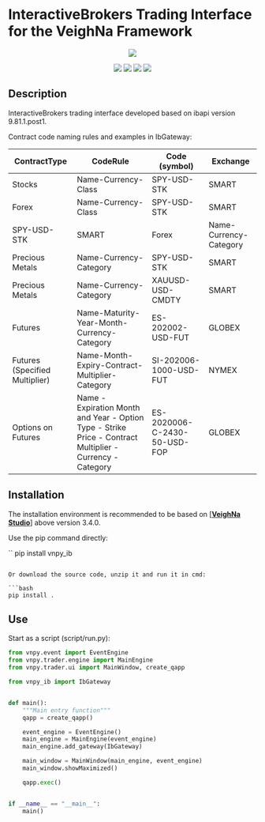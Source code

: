 # InteractiveBrokers Trading Interface for the VeighNa Framework

<p align="center">
  <img src ="https://vnpy.oss-cn-shanghai.aliyuncs.com/vnpy-logo.png"/>
</p>

<p align="center">
    <img src ="https://img.shields.io/badge/version-9.81.1.6-blueviolet.svg"/>
    <img src ="https://img.shields.io/badge/platform-windows|linux|macos-yellow.svg"/>
    <img src ="https://img.shields.io/badge/python-3.7|3.8|3.9|3.10-blue.svg" />
    <img src ="https://img.shields.io/github/license/vnpy/vnpy.svg?color=orange"/>
</p>

## Description

InteractiveBrokers trading interface developed based on ibapi version 9.81.1.post1.

Contract code naming rules and examples in IbGateway:

| ContractType | CodeRule | Code (symbol) | Exchange |
|--------------|----------|---------------|----------|
| Stocks | Name-Currency-Class | SPY-USD-STK | SMART |
| Forex | Name-Currency-Class | SPY-USD-STK | SMART |
| SPY-USD-STK | SMART | Forex | Name-Currency-Category | EUR-USD-CASH | IDEALPRO |
| Precious Metals | Name-Currency-Category | SPY-USD-STK | SMART |
| Precious Metals | Name-Currency-Category | XAUUSD-USD-CMDTY | SMART |
| Futures | Name-Maturity-Year-Month-Currency-Category | ES-202002-USD-FUT | GLOBEX |
| Futures (Specified Multiplier) | Name-Month-Expiry-Contract-Multiplier-Category | SI-202006-1000-USD-FUT | NYMEX |
| Options on Futures | Name - Expiration Month and Year - Option Type - Strike Price - Contract Multiplier - Currency - Category | ES-2020006-C-2430-50-USD-FOP | GLOBEX |

## Installation

The installation environment is recommended to be based on [[**VeighNa Studio**](https://github.com/paperswithbacktest/vnpy)] above version 3.4.0.

Use the pip command directly:

``
pip install vnpy_ib
```

Or download the source code, unzip it and run it in cmd:

```bash
pip install .
```

## Use

Start as a script (script/run.py):

```python
from vnpy.event import EventEngine
from vnpy.trader.engine import MainEngine
from vnpy.trader.ui import MainWindow, create_qapp

from vnpy_ib import IbGateway


def main():
    """Main entry function"""
    qapp = create_qapp()

    event_engine = EventEngine()
    main_engine = MainEngine(event_engine)
    main_engine.add_gateway(IbGateway)

    main_window = MainWindow(main_engine, event_engine)
    main_window.showMaximized()

    qapp.exec()


if __name__ == "__main__":
    main()
```
